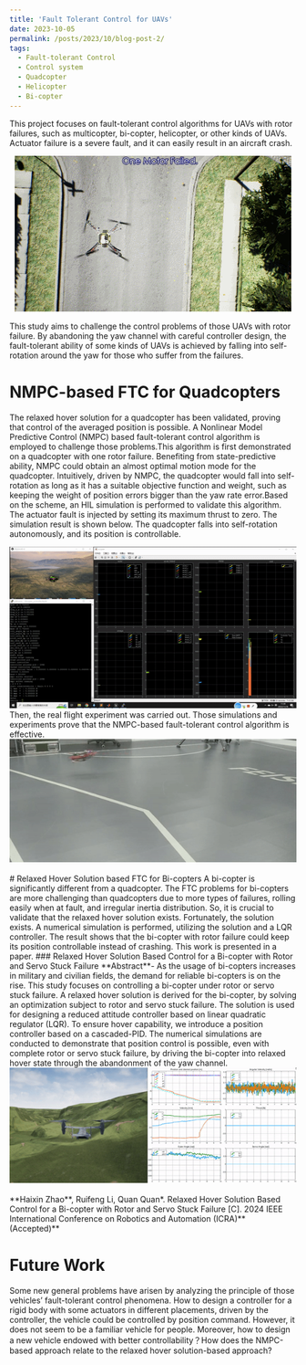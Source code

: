 ```yaml
---
title: 'Fault Tolerant Control for UAVs'
date: 2023-10-05
permalink: /posts/2023/10/blog-post-2/
tags:
  - Fault-tolerant Control
  - Control system
  - Quadcopter
  - Helicopter
  - Bi-copter
---
```

This project focuses on fault-tolerant control algorithms for UAVs with rotor failures, such as multicopter, bi-copter, helicopter, or other kinds of UAVs. Actuator failure is a severe fault, and it can easily result in an aircraft crash.

<center>
    <img src="/images/crash.gif" alt="crash">
</center>

This study aims to challenge the control problems of those UAVs with rotor failure. By abandoning the yaw channel with careful controller design, the fault-tolerant ability of some kinds of UAVs is achieved by falling into self-rotation around the yaw for those who suffer from the failures.

# NMPC-based FTC for Quadcopters
The relaxed hover solution for a quadcopter has been validated, proving that control of the averaged position is possible. A Nonlinear Model Predictive Control (NMPC) based fault-tolerant control algorithm is employed to challenge those problems.This algorithm is first demonstrated on a quadcopter with one rotor failure. Benefiting from state-predictive ability, NMPC could obtain an almost optimal motion mode for the quadcopter. Intuitively, driven by NMPC, the quadcopter would fall into self-rotation as long as it has a suitable objective function and weight, such as keeping the weight of position errors bigger than the yaw rate error.Based on the scheme, an HIL simulation is performed to validate this algorithm. The actuator fault is injected by setting its maximum thrust to zero. The simulation result is shown below. The quadcopter falls into self-rotation autonomously, and its position is controllable.
<center>
    <img src="/images/video/hil.gif">
</center>
Then, the real flight experiment was carried out. Those simulations and experiments prove that the NMPC-based fault-tolerant control algorithm is effective.
<center>
    <img src="/images/video/realflight_ftc.gif">
</center>

<br/>
# Relaxed Hover Solution based FTC for Bi-copters
A bi-copter is significantly different from a quadcopter. The FTC problems for bi-copters are more challenging than quadcopters due to more types of failures, rolling easily when at fault, and irregular inertia distribution. So, it is crucial to validate that the relaxed hover solution exists. Fortunately, the solution exists. A numerical simulation is performed, utilizing the solution and a LQR controller. The result shows that the bi-copter with rotor failure could keep its position controllable instead of crashing. This work is presented in a paper.
### Relaxed Hover Solution Based Control for a Bi-copter with Rotor and Servo Stuck Failure
**Abstract**- As the usage of bi-copters increases in military
and civilian fields, the demand for reliable bi-copters is on
the rise. This study focuses on controlling a bi-copter under
rotor or servo stuck failure. A relaxed hover solution is derived
for the bi-copter, by solving an optimization subject to rotor
and servo stuck failure. The solution is used for designing a
reduced attitude controller based on linear quadratic regulator
(LQR). To ensure hover capability, we introduce a position
controller based on a cascaded-PID. The numerical simulations
are conducted to demonstrate that position control is possible,
even with complete rotor or servo stuck failure, by driving the
bi-copter into relaxed hover state through the abandonment of
the yaw channel.

<center>
    <img src="/images/video/bicopter_ftc.gif">
</center> 
<br/>
**Haixin Zhao**, Ruifeng Li, Quan Quan*. Relaxed Hover Solution Based Control for a Bi-copter with Rotor and Servo Stuck Failure [C]. 2024 IEEE International Conference on Robotics and Automation (ICRA)**(Accepted)**

# Future Work
Some new general problems have arisen by analyzing the principle of those vehicles’ fault-tolerant control phenomena. How to design a controller for a rigid body with some actuators in different placements, driven by the controller, the vehicle could be controlled by position command. However, it does not seem to be a familiar vehicle for people. Moreover, how to design a new vehicle endowed with better controllability？How does the NMPC-based approach relate to the relaxed hover solution-based approach?

